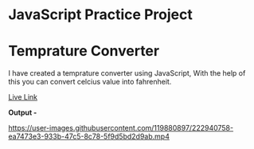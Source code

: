 # JavaScript Practice Project

# Temprature Converter

I have created a temprature converter using JavaScript, With the help of this you can convert celcius value into fahrenheit.

[Live Link](https://rafeahmad-js-temprature-converter.netlify.app/)

**Output -**

https://user-images.githubusercontent.com/119880897/222940758-ea7473e3-933b-47c5-8c78-5f9d5bd2d9ab.mp4

